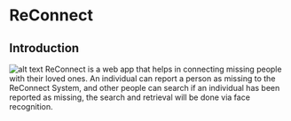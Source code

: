# ReConnect
## Introduction
![alt text](https://github.com/Reid-T-W/ReConnect/blob/ReConnect_home_page_for_README.png?raw=true)
ReConnect is a web app that helps in connecting missing people with their loved ones. An individual can report a person as missing to the ReConnect System, and other people can search if an individual has been reported as missing, the search and retrieval will be done via face recognition. 
